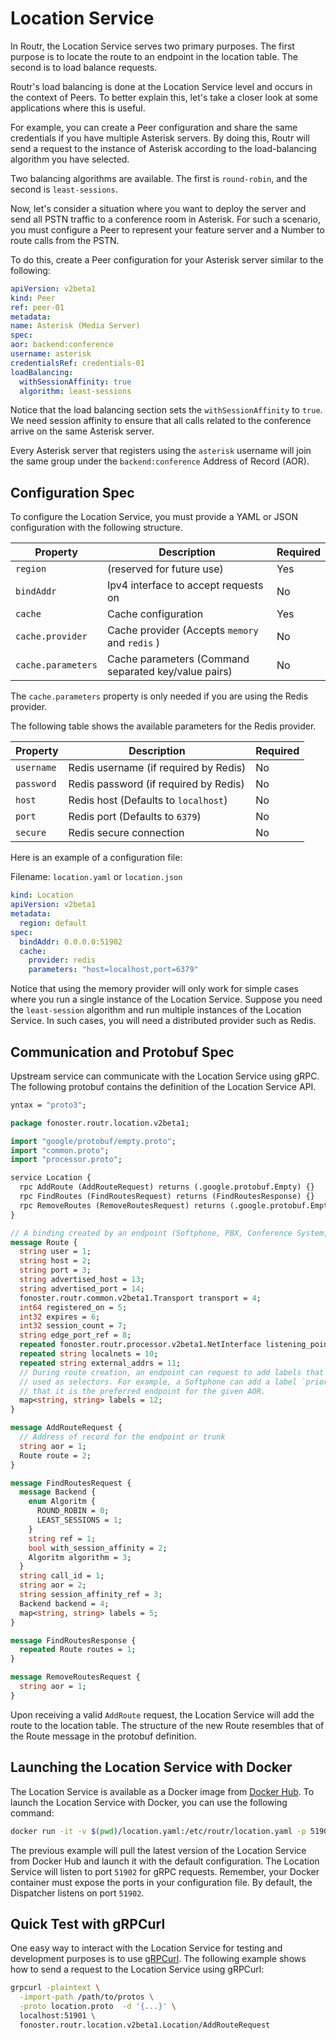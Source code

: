 # Location Service

In Routr, the Location Service serves two primary purposes. The first purpose is to locate the route to an endpoint in the location table. The second is to load balance requests.

Routr's load balancing is done at the Location Service level and occurs in the context of Peers. To better explain this, let's take a closer look at some applications where this is useful.

For example, you can create a Peer configuration and share the same credentials if you have multiple Asterisk servers. By doing this, Routr will send a request to the instance of Asterisk according to the load-balancing algorithm you have selected.

Two balancing algorithms are available. The first is `round-robin`, and the second is `least-sessions`.

Now, let's consider a situation where you want to deploy the server and send all PSTN traffic to a conference room in Asterisk. For such a scenario, you must configure a Peer to represent your feature server and a Number to route calls from the PSTN.

To do this, create a Peer configuration for your Asterisk server similar to the following:

```yaml
apiVersion: v2beta1
kind: Peer
ref: peer-01
metadata:
name: Asterisk (Media Server)
spec:
aor: backend:conference
username: asterisk
credentialsRef: credentials-01
loadBalancing:
  withSessionAffinity: true
  algorithm: least-sessions
```

Notice that the load balancing section sets the `withSessionAffinity` to `true`. We need session affinity to ensure that all calls related to the conference arrive on the same Asterisk server. 

Every Asterisk server that registers using the `asterisk` username will join the same group under the `backend:conference` Address of Record (AOR).

## Configuration Spec

To configure the Location Service, you must provide a YAML or JSON configuration with the following structure.

| Property                             | Description                                          | Required |
|--------------------------------------|------------------------------------------------------|----------|
| `region`                             | (reserved for future use)                            |  Yes     |
| `bindAddr`                           | Ipv4 interface to accept requests on                 | No       |
| `cache`                              | Cache configuration                                  | Yes      |
| `cache.provider`                     | Cache provider (Accepts `memory` and `redis` )       | No       |
| `cache.parameters`                   | Cache parameters (Command separated key/value pairs) | No       |

The `cache.parameters` property is only needed if you are using the Redis provider. 

The following table shows the available parameters for the Redis provider.

| Property                             | Description                            | Required |
|--------------------------------------|----------------------------------------|----------|
| `username`                           | Redis username (if required by Redis)  | No       |
| `password`                           | Redis password (if required by Redis)  | No       |
| `host`                               | Redis host (Defaults to `localhost`)   | No       |
| `port`                               | Redis port (Defaults to `6379`)        | No       |
| `secure`                             | Redis secure connection                | No       |

Here is an example of a configuration file:

Filename: `location.yaml` or `location.json`

```yaml
kind: Location
apiVersion: v2beta1
metadata:
  region: default
spec:
  bindAddr: 0.0.0.0:51902
  cache:
    provider: redis
    parameters: "host=localhost,port=6379"
```

Notice that using the memory provider will only work for simple cases where you run a single instance of the Location Service. Suppose you need the `least-session` algorithm and run multiple instances of the Location Service. In such cases, you will need a distributed provider such as Redis.

## Communication and Protobuf Spec

Upstream service can communicate with the Location Service using gRPC. The following protobuf contains the definition of the Location Service API.

```protobuf
yntax = "proto3";

package fonoster.routr.location.v2beta1;

import "google/protobuf/empty.proto";
import "common.proto";
import "processor.proto";

service Location {
  rpc AddRoute (AddRouteRequest) returns (.google.protobuf.Empty) {}
  rpc FindRoutes (FindRoutesRequest) returns (FindRoutesResponse) {}
  rpc RemoveRoutes (RemoveRoutesRequest) returns (.google.protobuf.Empty) {}
}

// A binding created by an endpoint (Softphone, PBX, Conference System, etc.)
message Route {
  string user = 1;
  string host = 2;
  string port = 3;
  string advertised_host = 13;
  string advertised_port = 14;
  fonoster.routr.common.v2beta1.Transport transport = 4;
  int64 registered_on = 5;
  int32 expires = 6;
  int32 session_count = 7;
  string edge_port_ref = 8;
  repeated fonoster.routr.processor.v2beta1.NetInterface listening_points = 9;
  repeated string localnets = 10;
  repeated string external_addrs = 11;
  // During route creation, an endpoint can request to add labels that can later be
  // used as selectors. For example, a Softphone can add a label `priority=1` to indicate
  // that it is the preferred endpoint for the given AOR.
  map<string, string> labels = 12;
}

message AddRouteRequest {
  // Address of record for the endpoint or trunk
  string aor = 1;
  Route route = 2;
}

message FindRoutesRequest {
  message Backend {
    enum Algoritm {
      ROUND_ROBIN = 0;
      LEAST_SESSIONS = 1;
    }
    string ref = 1;
    bool with_session_affinity = 2;
    Algoritm algorithm = 3;
  }
  string call_id = 1;
  string aor = 2;
  string session_affinity_ref = 3;
  Backend backend = 4;
  map<string, string> labels = 5;
}

message FindRoutesResponse {
  repeated Route routes = 1;
}

message RemoveRoutesRequest {
  string aor = 1;
}
```

Upon receiving a valid `AddRoute` request, the Location Service will add the route to the location table. The structure of the new Route resembles that of the Route message in the protobuf definition.

## Launching the Location Service with Docker

The Location Service is available as a Docker image from [Docker Hub](https://hub.docker.com/r/fonoster/routr-location). To launch the Location Service with Docker, you can use the following command:

```bash
docker run -it -v $(pwd)/location.yaml:/etc/routr/location.yaml -p 51902:51902 fonoster/routr-location
```

The previous example will pull the latest version of the Location Service from Docker Hub and launch it with the default configuration. The Location Service will listen to port `51902` for gRPC requests. Remember, your Docker container must expose the ports in your configuration file. By default, the Dispatcher listens on port `51902`.

## Quick Test with gRPCurl

One easy way to interact with the Location Service for testing and development purposes is to use [gRPCurl](https://github.com/fullstorydev/grpcurl). The following example shows how to send a request to the Location Service using gRPCurl:

```bash
grpcurl -plaintext \
  -import-path /path/to/protos \
  -proto location.proto  -d '{...}' \
  localhost:51901 \
  fonoster.routr.location.v2beta1.Location/AddRouteRequest
```
